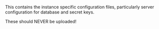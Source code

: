 This contains the instance specific configuration files, particularly
server configuration for database and secret keys.

These should NEVER be uploaded!
